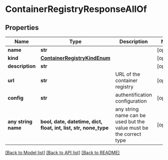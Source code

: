 # ContainerRegistryResponseAllOf


## Properties
Name | Type | Description | Notes
------------ | ------------- | ------------- | -------------
**name** | **str** |  | [optional] 
**kind** | [**ContainerRegistryKindEnum**](ContainerRegistryKindEnum.md) |  | [optional] 
**description** | **str** |  | [optional] 
**url** | **str** | URL of the container registry | [optional] 
**config** | **str** | authentification configuration | [optional] 
**any string name** | **bool, date, datetime, dict, float, int, list, str, none_type** | any string name can be used but the value must be the correct type | [optional]

[[Back to Model list]](../README.md#documentation-for-models) [[Back to API list]](../README.md#documentation-for-api-endpoints) [[Back to README]](../README.md)


